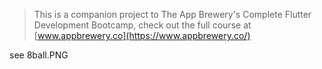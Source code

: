 


>This is a companion project to The App Brewery's Complete Flutter Development Bootcamp, check out the full course at [www.appbrewery.co](https://www.appbrewery.co/)


see 8ball.PNG

